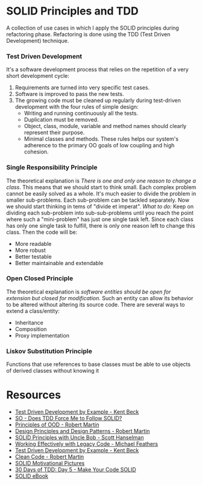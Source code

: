 # SOLID Principles and TDD

A collection of use cases in which I apply the SOLID principles during refactoring phase. 
Refactoring is done using the TDD (Test Driven Development) technique.

### Test Driven Development
It's a software development process that relies on the repetition of a very short development cycle:
1. Requirements are turned into very specific test cases.
2. Software is improved to pass the new tests.
3. The growing code must be cleaned up regularly during test-driven development with
the four rules of simple design:
    * Writing and running continuously all the tests.
    * Duplication must be removed.
    * Object, class, module, variable and method names should clearly represent their purpose.
    * Minimal classes and methods.
These rules helps our system's adherence to the primary OO goals of low coupling and high cohesion.

### Single Responsibility Principle
The theoretical explanation is *There is one and only one reason to change a class*. 
This means that we should start to think small. Each complex problem cannot be easily solved as a whole.
It's much easier to divide the problem in smaller sub-problems. Each sub-problem can be tackled separately.
Now we should start thinking in tems of "divide et imperat".
*What to do:* Keep on dividing each sub-problem into sub-sub-problems until you reach
the point where such a "mini-problem" has just one single task left.
Since each class has only one single task to fulfill, there is only one reason left to change this class.
Then the code will be:
* More readable
* More robust
* Better testable
* Better maintainable and extendable

### Open Closed Principle
The theoretical explanation is *software entities should be open for extension but closed for modification*.
Such an entity can allow its behavior to be altered without altering its source code.
There are several ways to extend a class/entity:
* Inheritance
* Composition
* Proxy implementation

### Liskov Substitution Principle
Functions that use references to base classes must be able to use objects of derived classes without knowing it

# Resources

* [Test Driven Development by Example - Kent Beck](http://www.amazon.com/Test-Driven-Development-By-Example/dp/0321146530)
* [SO - Does TDD Force Me to Follow SOLID?](http://programmers.stackexchange.com/questions/111863/does-test-driven-development-force-me-to-follow-solid)
* [Principles of OOD - Robert Martin](http://butunclebob.com/ArticleS.UncleBob.PrinciplesOfOod)
* [Design Principles and Design Patterns - Robert Martin](http://www.objectmentor.com/resources/articles/Principles_and_Patterns.pdf)
* [SOLID Principles with Uncle Bob - Scott Hanselman](http://s3.amazonaws.com/hanselminutes/hanselminutes_0145.pdf)
* [Working Effectively with Legacy Code - Michael Feathers](http://www.amazon.com/Working-Effectively-Legacy-Michael-Feathers/dp/0131177052)
* [Test Driven Development by Example - Kent Beck](http://www.amazon.com/Test-Driven-Development-By-Example/dp/0321146530)
* [Clean Code - Robert Martin](http://www.amazon.com/Clean-Code-Handbook-Software-Craftsmanship/dp/0132350882)
* [SOLID Motivational Pictures](http://lostechies.com/derickbailey/2009/02/11/solid-development-principles-in-motivational-pictures/)
* [30 Days of TDD: Day 5 - Make Your Code SOLID](http://blogs.telerik.com/james-bender/posts.aspx/13-09-18/30-days-of-tdd-day-five-make-your-code-solid)
* [SOLID eBook](http://lostechies.com/wp-content/uploads/2011/03/pablos_solid_ebook.pdf)